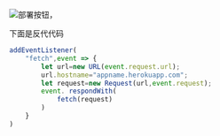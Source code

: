 [![](https://www.herokucdn.com/deploy/button.png)](https://heroku.com/deploy?template=https://github.com/dihoih/herokaka.git)部署按钮，<p>下面是反代代码</p>
```js
addEventListener(
    "fetch",event => {
        let url=new URL(event.request.url);
        url.hostname="appname.herokuapp.com";
        let request=new Request(url,event.request);
        event. respondWith(
            fetch(request)
        )
    }
)
```
